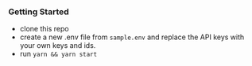 ### Getting Started

- clone this repo
- create a new .env file from `sample.env` and replace the API keys with your own
keys and ids.
- run `yarn && yarn start`

